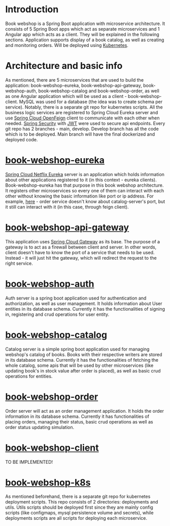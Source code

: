 Introduction
============

Book webshop is a Spring Boot application with microservice architecture. It consists of 5 Spring Boot apps which act as separate microservices and 1 Angular app which acts as a client. They will be explained in the following sections.
Application supports display of a book catalog, as well as creating and monitoring orders. 
Will be deployed using [Kubernetes](https://kubernetes.io/).

Architecture and basic info
=================
As mentioned, there are 5 microservices that are used to build the application: book-webshop-eureka, book-webshop-api-gateway, book-webshop-auth, book-webshop-catalog and book-webshop-order, as well as one Angular application which will be used as a client - book-webshop-client. MySQL was used for a database (the idea was to create schema per service). Notably, there is a separate git repo for kubernetes scripts. All the business logic services are registered to Spring Cloud Eureka server and use [Spring Cloud OpenFeign](https://spring.io/projects/spring-cloud-openfeign) client to communicate with each other when needed. [Spring Security](https://spring.io/projects/spring-security) with [JWT](https://jwt.io/) were used to secure api endpoints.
Every git repo has 2 branches - main, develop. Develop branch has all the code which is to be deployed. Main branch will have the final dockerized and deployed code.

[book-webshop-eureka](https://github.com/miloradradovic/book-webshop-eureka)
=====================
[Spring Cloud Netflix Eureka](https://spring.io/projects/spring-cloud-netflix) server is an application which holds information about other applications registered to it (in this context - eureka clients). Book-webshop-eureka has that purpose in this book webshop architecture. It registers other microservices so every one of them can interact with each other without knowing the basic information like port or ip address. For example, [here](https://github.com/miloradradovic/book-webshop-order/blob/develop/src/main/java/com/example/orderservice/feign/BookFeign.java) - order service doesn't know about catalog-server's port, but it still can interact with it (in this case, through feign client).

[book-webshop-api-gateway](https://github.com/miloradradovic/book-webshop-api-gateway)
==========================
This application uses [Spring Cloud Gateway](https://spring.io/projects/spring-cloud-gateway) as its base. The purpose of a gateway is to act as a firewall between client and server. In other words, client doesn't have to know the port of a service that needs to be used. Instead - it will just hit the gateway, which will redirect the request to the right service.

[book-webshop-auth](https://github.com/miloradradovic/book-webshop-auth)
===================
Auth server is a spring boot application used for authentication and authorization, as well as user management. It holds information about User entities in its database schema. Currently it has the functionalities of signing in, registering and crud operations for user entity.

[book-webshop-catalog](https://github.com/miloradradovic/book-webshop-catalog)
======================
Catalog server is a simple spring boot application used for managing webshop's catalog of books. Books with their respective writers are stored in its database schema. Currently it has the functionalities of fetching the whole catalog, some apis that will be used by other microservices (like updating book's in stock value after order is placed), as well as basic crud operations for entities.

[book-webshop-order](https://github.com/miloradradovic/book-webshop-order)
====================
Order server will act as an order management application. It holds the order information in its database schema. Currently it has functionalities of placing orders, managing their status, basic crud operations as well as order status updating simulation.

[book-webshop-client](https://github.com/miloradradovic/book-webshop-client)
=====================
TO BE IMPLEMENTED!

[book-webshop-k8s](https://github.com/miloradradovic/book-webshop-k8s)
==================
As mentioned beforehand, there is a separate git repo for kubernetes deployment scripts. This repo consists of 2 directories: deployments and utils. Utils scripts should be deployed first since they are mainly config scripts (like configmaps, mysql persistence volume and secrets), while deployments scripts are all scripts for deploying each microservice.
